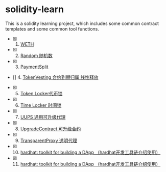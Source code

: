 # solidity-learn
This is a solidity learning project, which includes some common contract templates and some common tool functions.

* [x] 1. [WETH](https://github.com/MingSeng-W/solidity-learn/tree/main/WETH)
* [x] 2. [Random 随机数](https://github.com/MingSeng-W/solidity-learn/tree/main/Random)
* [x] 3. [PaymentSplit](https://github.com/MingSeng-W/solidity-learn/tree/main/PaymentSplit)
* []  4. [TokenVesting 合约到期归属 线性释放]()
* [x] 5. [Token Locker代币锁](https://github.com/MingSeng-W/solidity-learn/tree/main/TokenLocker)
* [x] 6. [Time Locker 时间锁](https://github.com/MingSeng-W/solidity-learn/tree/main/TimeLocker)
* [x] 7. [UUPS 通用可升级代理](https://github.com/MingSeng-W/solidity-learn/tree/main/UUPS)
* [x] 8. [UpgradeContract 可升级合约](https://github.com/MingSeng-W/solidity-learn/tree/main/UpgradeContract)
* [x] 9. [TransparentProxy 透明代理](https://github.com/MingSeng-W/solidity-learn/tree/main/TransparentProxy)

* [x] 10. [hardhat: toolkit for building a DApp （hardhat开发工具链介绍使用）](https://github.com/MingSeng-W/solidity-learn/tree/main/Hardhat)

* [x] 11. [hardhat: toolkit for building a DApp （hardhat开发工具链介绍使用）](https://github.com/MingSeng-W/solidity-learn/tree/main/Foundry)
